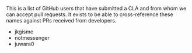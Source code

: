 This is a list of GitHub users that have submitted a CLA and from whom we can
accept pull requests. It exists to be able to cross-reference these names
against PRs received from developers.

* jkgisme 
* notmessenger
* juwara0
